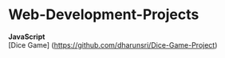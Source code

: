 # Web-Development-Projects
**JavaScript**<br>
[Dice Game] (https://github.com/dharunsri/Dice-Game-Project)
